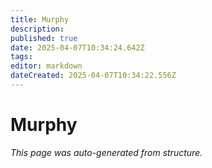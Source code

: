 ```yaml
---
title: Murphy
description: 
published: true
date: 2025-04-07T10:34:24.642Z
tags: 
editor: markdown
dateCreated: 2025-04-07T10:34:22.556Z
---
```


# Murphy

*This page was auto-generated from structure.*